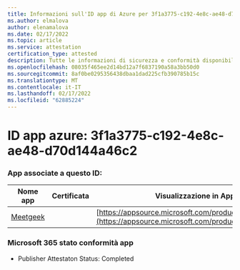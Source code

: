 ```yaml
---
title: Informazioni sull'ID app di Azure per 3f1a3775-c192-4e8c-ae48-d70d144a46c2
ms.author: elmalova
author: elenamalova
ms.date: 02/17/2022
ms.topic: article
ms.service: attestation
certification_type: attested
description: Tutte le informazioni di sicurezza e conformità disponibili per 3f1a3775-c192-4e8c-ae48-d70d144a46c2.
ms.openlocfilehash: 08035f465ee2d14bd12a7f6837190a58a3bb50d0
ms.sourcegitcommit: 8af0be0295356438dbaa1dad225cfb390785b15c
ms.translationtype: MT
ms.contentlocale: it-IT
ms.lasthandoff: 02/17/2022
ms.locfileid: "62885224"
---
```

# <a name="azure-app-id-3f1a3775-c192-4e8c-ae48-d70d144a46c2"></a>ID app azure: 3f1a3775-c192-4e8c-ae48-d70d144a46c2


### <a name="apps-associated-with-this-id"></a>App associate a questo ID:
| **Nome app** | **Certificata** | **Visualizzazione in AppSource** |
|--------------|---------------|-----------------------|
| [Meetgeek](https://docs.microsoft.com/microsoft-365-app-certification/forward/WA200003720) |  | [https://appsource.microsoft.com/product/office/WA200003720](https://appsource.microsoft.com/product/office/WA200003720) |

### <a name="microsoft-365-app-compliance-status"></a>Microsoft 365 stato conformità app
- Publisher Attestaton Status: Completed
